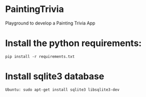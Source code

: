 # PaintingTrivia
Playground to develop a Painting Trivia App 


# Install the python requirements:
```
pip install -r requirements.txt
```
# Install sqlite3 database
```
Ubuntu: sudo apt-get install sqlite3 libsqlite3-dev
```
